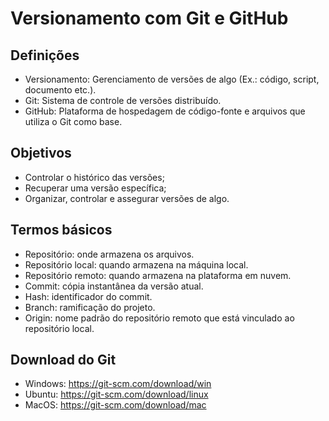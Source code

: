 # Versionamento com Git e GitHub

## Definições
  * Versionamento: Gerenciamento de versões de algo (Ex.: código, script, documento etc.).
  * Git: Sistema de controle de versões distribuído.
  * GitHub: Plataforma de hospedagem de código-fonte e arquivos que utiliza o Git como base.

## Objetivos
  * Controlar o histórico das versões;
  * Recuperar uma versão específica;
  * Organizar, controlar e assegurar versões de algo.

## Termos básicos
  * Repositório: onde armazena os arquivos.
  * Repositório local: quando armazena na máquina local.
  * Repositório remoto: quando armazena na plataforma em nuvem.
  * Commit: cópia instantânea da versão atual.
  * Hash: identificador do commit.
  * Branch: ramificação do projeto.
  * Origin: nome padrão do repositório remoto que está vinculado ao repositório local.

## Download do Git
  * Windows: https://git-scm.com/download/win
  * Ubuntu: https://git-scm.com/download/linux
  * MacOS: https://git-scm.com/download/mac


